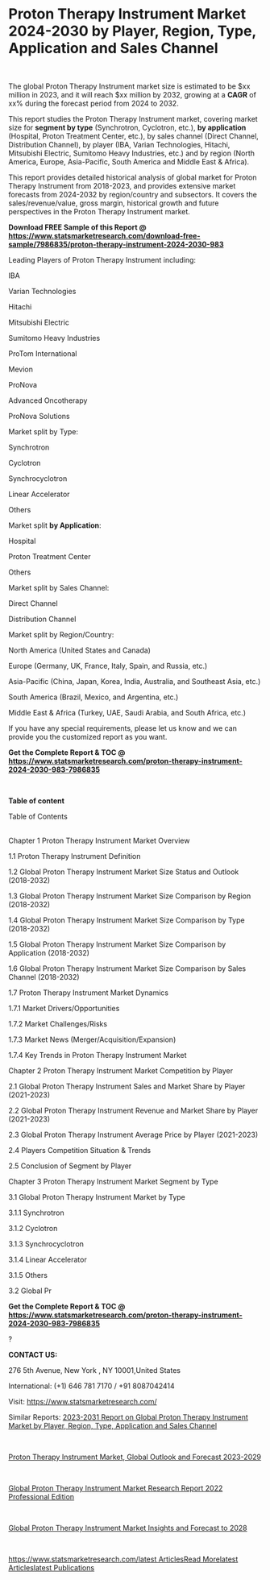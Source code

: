 <h1>Proton Therapy Instrument Market 2024-2030 by Player, Region, Type, Application and Sales Channel</h1><br/><p>The global Proton Therapy Instrument market size is estimated to be $xx million in 2023, and it will reach $xx million by 2032, growing at a <strong>CAGR</strong> of xx% during the forecast period from 2024 to 2032.</p>
 
 
 
 <p>This report studies the Proton Therapy Instrument market, covering market size for <strong>segment by type</strong> (Synchrotron, Cyclotron, etc.), <strong>by application</strong> (Hospital, Proton Treatment Center, etc.), by sales channel (Direct Channel, Distribution Channel), by player (IBA, Varian Technologies, Hitachi, Mitsubishi Electric, Sumitomo Heavy Industries, etc.) and by region (North America, Europe, Asia-Pacific, South America and Middle East & Africa).</p>
 
 
 
 <p>This report provides detailed historical analysis of global market for Proton Therapy Instrument from 2018-2023, and provides extensive market forecasts from 2024-2032 by region/country and subsectors. It covers the sales/revenue/value, gross margin, historical growth and future perspectives in the Proton Therapy Instrument market.</p>
 
 
 
 <p><strong>Download FREE Sample of this Report @ <a href="https://www.statsmarketresearch.com/download-free-sample/7986835/proton-therapy-instrument-2024-2030-983">https://www.statsmarketresearch.com/download-free-sample/7986835/proton-therapy-instrument-2024-2030-983</a></strong></p>
 
 
 
 <p>Leading Players of Proton Therapy Instrument including:</p>
 
 
 
 <p>IBA</p>
 
 
 
 <p>Varian Technologies</p>
 
 
 
 <p>Hitachi</p>
 
 
 
 <p>Mitsubishi Electric</p>
 
 
 
 <p>Sumitomo Heavy Industries</p>
 
 
 
 <p>ProTom International</p>
 
 
 
 <p>Mevion</p>
 
 
 
 <p>ProNova</p>
 
 
 
 <p>Advanced Oncotherapy</p>
 
 
 
 <p>ProNova Solutions</p>
 
 
 
 <p>Market split by Type:</p>
 
 
 
 <p>Synchrotron</p>
 
 
 
 <p>Cyclotron</p>
 
 
 
 <p>Synchrocyclotron</p>
 
 
 
 <p>Linear Accelerator</p>
 
 
 
 <p>Others</p>
 
 
 
 <p>Market split <strong>by Application</strong>:</p>
 
 
 
 <p>Hospital</p>
 
 
 
 <p>Proton Treatment Center</p>
 
 
 
 <p>Others</p>
 
 
 
 <p>Market split by Sales Channel:</p>
 
 
 
 <p>Direct Channel</p>
 
 
 
 <p>Distribution Channel</p>
 
 
 
 <p>Market split by Region/Country:</p>
 
 
 
 <p>North America (United States and Canada)</p>
 
 
 
 <p>Europe (Germany, UK, France, Italy, Spain, and Russia, etc.)</p>
 
 
 
 <p>Asia-Pacific (China, Japan, Korea, India, Australia, and Southeast Asia, etc.)</p>
 
 
 
 <p>South America (Brazil, Mexico, and Argentina, etc.)</p>
 
 
 
 <p>Middle East & Africa (Turkey, UAE, Saudi Arabia, and South Africa, etc.)</p>
 
 
 
 <p>If you have any special requirements, please let us know and we can provide you the customized report as you want.</p>
 
 
 
 <div><b>Get the Complete Report & TOC @ <a href="https://www.statsmarketresearch.com/proton-therapy-instrument-2024-2030-983-7986835">https://www.statsmarketresearch.com/proton-therapy-instrument-2024-2030-983-7986835</a></b></div>
 
 
 
 <p><br />
 
 <b>Table of content</b></p>
 
 
 
 <p>Table of Contents<br />
 
 <br />
 
 Chapter 1 Proton Therapy Instrument Market Overview<br />
 
 1.1 Proton Therapy Instrument Definition<br />
 
 1.2 Global Proton Therapy Instrument Market Size Status and Outlook (2018-2032)<br />
 
 1.3 Global Proton Therapy Instrument Market Size Comparison by Region (2018-2032)<br />
 
 1.4 Global Proton Therapy Instrument Market Size Comparison by Type (2018-2032)<br />
 
 1.5 Global Proton Therapy Instrument Market Size Comparison by Application (2018-2032)<br />
 
 1.6 Global Proton Therapy Instrument Market Size Comparison by Sales Channel (2018-2032)<br />
 
 1.7 Proton Therapy Instrument Market Dynamics<br />
 
 1.7.1 Market Drivers/Opportunities<br />
 
 1.7.2 Market Challenges/Risks<br />
 
 1.7.3 Market News (Merger/Acquisition/Expansion)<br />
 
 1.7.4 Key Trends in Proton Therapy Instrument Market<br />
 
 Chapter 2 Proton Therapy Instrument Market Competition by Player<br />
 
 2.1 Global Proton Therapy Instrument Sales and Market Share by Player (2021-2023)<br />
 
 2.2 Global Proton Therapy Instrument Revenue and Market Share by Player (2021-2023)<br />
 
 2.3 Global Proton Therapy Instrument Average Price by Player (2021-2023)<br />
 
 2.4 Players Competition Situation & Trends<br />
 
 2.5 Conclusion of Segment by Player<br />
 
 Chapter 3 Proton Therapy Instrument Market Segment by Type<br />
 
 3.1 Global Proton Therapy Instrument Market by Type<br />
 
 3.1.1 Synchrotron<br />
 
 3.1.2 Cyclotron<br />
 
 3.1.3 Synchrocyclotron<br />
 
 3.1.4 Linear Accelerator<br />
 
 3.1.5 Others<br />
 
 3.2 Global Pr</p>
 
 
 
 <div><b>Get the Complete Report & TOC @ <a href="https://www.statsmarketresearch.com/proton-therapy-instrument-2024-2030-983-7986835">https://www.statsmarketresearch.com/proton-therapy-instrument-2024-2030-983-7986835</a></b></div>
 
 
 
 <p>? </p>
 
 
 
 <p><b>CONTACT US:</b><br />
 
 276 5th Avenue, New York , NY 10001,United States<br />
 
 International: (+1) 646 781 7170 / +91 8087042414<br />
 
 Visit: <a href="https://www.statsmarketresearch.com/">https://www.statsmarketresearch.com/</a><br />
 
 Similar Reports: <a href="https://www.statsmarketresearch.com/proton-therapy-instrument-2024-2030-983-7986835">2023-2031 Report on Global Proton Therapy Instrument Market by Player, Region, Type, Application and Sales Channel</a><br />
 
 <br />
 
 <a href="https://www.statsmarketresearch.com/proton-therapy-instrument-2024-2030-983-7986835">Proton Therapy Instrument Market, Global Outlook and Forecast 2023-2029</a><br />
 
 <br />
 
 <a href="https://www.statsmarketresearch.com/proton-therapy-instrument-2024-2030-983-7986835">Global Proton Therapy Instrument Market Research Report 2022 Professional Edition</a><br />
 
 <br />
 
 <a href="https://www.statsmarketresearch.com/proton-therapy-instrument-2024-2030-983-7986835">Global Proton Therapy Instrument Market Insights and Forecast to 2028</a><br />
 
 <br />
 
 <a href="https://gyeongbokgung.com">https://www.statsmarketresearch.com/</a><a href="https://hallyeomaritime.com">latest Articles</a><a href="https://jingwansa.com">Read More</a><a href="https://nguoiviet.jp/">latest Articles</a><a href="https://www.intelmarketresearch.com/">latest Publications</a></p>